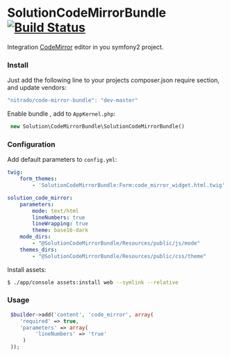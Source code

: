 SolutionCodeMirrorBundle [![Build Status](https://api.travis-ci.org/f1nder/SolutionCodeMirrorBundle.png?branch=master)](https://travis-ci.org/f1nder/SolutionCodeMirrorBundle)
========================

Integration  [CodeMirror](http://codemirror.net/) editor in you symfony2 project.

### Install

Just add the following line to your projects composer.json require section, and update vendors:
``` js
"nitrado/code-mirror-bundle": "dev-master"
```

Enable bundle , add to `AppKernel.php`:
``` php
 new Solution\CodeMirrorBundle\SolutionCodeMirrorBundle()
```

### Configuration

Add default parameters to `config.yml`:
``` yaml
twig:
    form_themes:
        - 'SolutionCodeMirrorBundle:Form:code_mirror_widget.html.twig'

solution_code_mirror:
    parameters:
        mode: text/html
        lineNumbers: true
        lineWrapping: true
        theme: base16-dark
    mode_dirs:
        - "@SolutionCodeMirrorBundle/Resources/public/js/mode"
    themes_dirs:
        - "@SolutionCodeMirrorBundle/Resources/public/css/theme"
```


Install assets:
``` bash
$ ./app/console assets:install web --symlink --relative
```

### Usage

``` php
 $builder->add('content', 'code_mirror', array(
    'required' => true,
    'parameters' => array(
         'lineNumbers' => 'true'
     )
 ));
```

